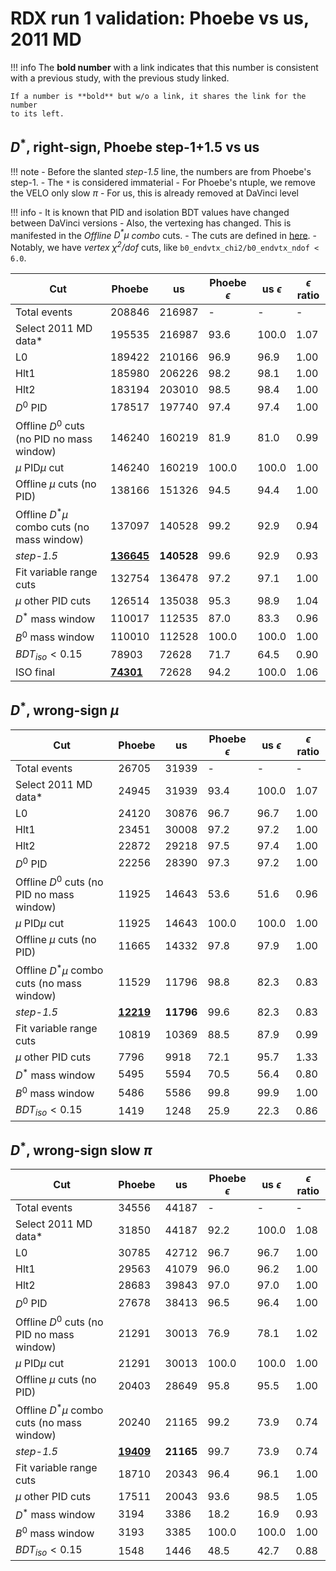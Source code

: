 # RDX run 1 validation: Phoebe vs us, 2011 MD

!!! info
    The **bold number** with a link indicates that this number is consistent
    with a previous study, with the previous study linked.

    If a number is **bold** but w/o a link, it shares the link for the number
    to its left.


## $D^*$, right-sign, Phoebe step-1+1.5 vs us

!!! note
    - Before the slanted _step-1.5_ line, the numbers are from Phoebe's step-1.
    - The `*` is considered immaterial
        - For Phoebe's ntuple, we remove the VELO only slow $\pi$
        - For us, this is already removed at DaVinci level

!!! info
    - It is known that PID and isolation BDT values have changed between
      DaVinci versions
    - Also, the vertexing has changed. This is manifested in the
      _Offline $D^* \mu$ combo_ cuts.
        - The cuts are defined in [here](https://github.com/umd-lhcb/lhcb-ntuples-gen/blob/45069ec62bae102c2e397d1f42594de30e6ce7df/include/functor/rdx/cut.h#L222-L245).
        - Notably, we have _vertex $\chi^2/dof$_ cuts, like
          `b0_endvtx_chi2/b0_endvtx_ndof < 6.0`.

| Cut                                           | Phoebe  | us      | Phoebe $\epsilon$  | us $\epsilon$      | $\epsilon$ ratio   |
|-----------------------------------------------|---------|---------|--------------------|--------------------|--------------------|
| Total events                                  | 208846  | 216987  | -                  | -                  | -                  |
| Select 2011 MD data*                          | 195535  | 216987  | 93.6               | 100.0              | 1.07               |
| L0                                            | 189422  | 210166  | 96.9               | 96.9               | 1.00               |
| Hlt1                                          | 185980  | 206226  | 98.2               | 98.1               | 1.00               |
| Hlt2                                          | 183194  | 203010  | 98.5               | 98.4               | 1.00               |
| $D^0$ PID                                     | 178517  | 197740  | 97.4               | 97.4               | 1.00               |
| Offline $D^0$ cuts (no PID no mass window)    | 146240  | 160219  | 81.9               | 81.0               | 0.99               |
| $\mu$ PID$\mu$ cut                            | 146240  | 160219  | 100.0              | 100.0              | 1.00               |
| Offline $\mu$ cuts (no PID)                   | 138166  | 151326  | 94.5               | 94.4               | 1.00               |
| Offline $D^* \mu$ combo cuts (no mass window) | 137097  | 140528  | 99.2               | 92.9               | 0.94               |
| _step-1.5_                                    | [**136645**](https://github.com/umd-lhcb/rdx-run2-analysis/blob/master/docs/cuts/cut_validation.md#2011-magdown-real-data-d-phoebe-vs-us-global-cuts-only)  | **140528**  | 99.6               | 92.9               | 0.93               |
| Fit variable range cuts                       | 132754  | 136478  | 97.2               | 97.1               | 1.00               |
| $\mu$ other PID cuts                          | 126514  | 135038  | 95.3               | 98.9               | 1.04               |
| $D^*$ mass window                             | 110017  | 112535  | 87.0               | 83.3               | 0.96               |
| $B^0$ mass window                             | 110010  | 112528  | 100.0              | 100.0              | 1.00               |
| $BDT_{iso} < 0.15$                            | 78903   | 72628   | 71.7               | 64.5               | 0.90               |
| ISO final                                     | [**74301**](https://github.com/umd-lhcb/rdx-run2-analysis/blob/master/docs/cuts/cut_validation.md#skim-cuts)  | 72628   | 94.2               | 100.0              | 1.06               |


## $D^*$, wrong-sign $\mu$

| Cut                                           | Phoebe  | us      | Phoebe $\epsilon$  | us $\epsilon$      | $\epsilon$ ratio   |
|-----------------------------------------------|---------|---------|--------------------|--------------------|--------------------|
| Total events                                  | 26705   | 31939   | -                  | -                  | -                  |
| Select 2011 MD data*                          | 24945   | 31939   | 93.4               | 100.0              | 1.07               |
| L0                                            | 24120   | 30876   | 96.7               | 96.7               | 1.00               |
| Hlt1                                          | 23451   | 30008   | 97.2               | 97.2               | 1.00               |
| Hlt2                                          | 22872   | 29218   | 97.5               | 97.4               | 1.00               |
| $D^0$ PID                                     | 22256   | 28390   | 97.3               | 97.2               | 1.00               |
| Offline $D^0$ cuts (no PID no mass window)    | 11925   | 14643   | 53.6               | 51.6               | 0.96               |
| $\mu$ PID$\mu$ cut                            | 11925   | 14643   | 100.0              | 100.0              | 1.00               |
| Offline $\mu$ cuts (no PID)                   | 11665   | 14332   | 97.8               | 97.9               | 1.00               |
| Offline $D^* \mu$ combo cuts (no mass window) | 11529   | 11796   | 98.8               | 82.3               | 0.83               |
| _step-1.5_                                    | [**12219**](https://github.com/umd-lhcb/rdx-run2-analysis/blob/master/docs/cuts/cut_validation.md#2011-magdown-wrong-sign-mu-d-phoebe-vs-us-global-cuts-only)  | **11796**   | 99.6               | 82.3               | 0.83               |
| Fit variable range cuts                       | 10819   | 10369   | 88.5               | 87.9               | 0.99               |
| $\mu$ other PID cuts                          | 7796    | 9918    | 72.1               | 95.7               | 1.33               |
| $D^*$ mass window                             | 5495    | 5594    | 70.5               | 56.4               | 0.80               |
| $B^0$ mass window                             | 5486    | 5586    | 99.8               | 99.9               | 1.00               |
| $BDT_{iso} < 0.15$                            | 1419    | 1248    | 25.9               | 22.3               | 0.86               |


## $D^*$, wrong-sign slow $\pi$

| Cut                                           | Phoebe  | us      | Phoebe $\epsilon$  | us $\epsilon$      | $\epsilon$ ratio   |
|-----------------------------------------------|---------|---------|--------------------|--------------------|--------------------|
| Total events                                  | 34556   | 44187   | -                  | -                  | -                  |
| Select 2011 MD data*                          | 31850   | 44187   | 92.2               | 100.0              | 1.08               |
| L0                                            | 30785   | 42712   | 96.7               | 96.7               | 1.00               |
| Hlt1                                          | 29563   | 41079   | 96.0               | 96.2               | 1.00               |
| Hlt2                                          | 28683   | 39843   | 97.0               | 97.0               | 1.00               |
| $D^0$ PID                                     | 27678   | 38413   | 96.5               | 96.4               | 1.00               |
| Offline $D^0$ cuts (no PID no mass window)    | 21291   | 30013   | 76.9               | 78.1               | 1.02               |
| $\mu$ PID$\mu$ cut                            | 21291   | 30013   | 100.0              | 100.0              | 1.00               |
| Offline $\mu$ cuts (no PID)                   | 20403   | 28649   | 95.8               | 95.5               | 1.00               |
| Offline $D^* \mu$ combo cuts (no mass window) | 20240   | 21165   | 99.2               | 73.9               | 0.74               |
| _step-1.5_                                    | [**19409**](https://github.com/umd-lhcb/rdx-run2-analysis/blob/master/docs/cuts/cut_validation.md#2011-magdown-wrong-sign-slow-pi-d-phoebe-vs-us-global-cuts-only)  | **21165**   | 99.7               | 73.9               | 0.74               |
| Fit variable range cuts                       | 18710   | 20343   | 96.4               | 96.1               | 1.00               |
| $\mu$ other PID cuts                          | 17511   | 20043   | 93.6               | 98.5               | 1.05               |
| $D^*$ mass window                             | 3194    | 3386    | 18.2               | 16.9               | 0.93               |
| $B^0$ mass window                             | 3193    | 3385    | 100.0              | 100.0              | 1.00               |
| $BDT_{iso} < 0.15$                            | 1548    | 1446    | 48.5               | 42.7               | 0.88               |
